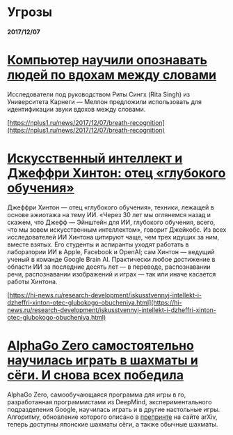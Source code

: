 # Угрозы

#### 2017/12/07

# [Компьютер научили опознавать людей по вдохам между словами](https://nplus1.ru/news/2017/12/07/breath-recognition)

Исследователи под руководством Риты Сингх \(Rita Singh\) из Университета Карнеги — Меллон предложили использовать для идентификации звуки вдохов между словами.

[https://nplus1.ru/news/2017/12/07/breath-recognition](https://nplus1.ru/news/2017/12/07/breath-recognition)

# [Искусственный интеллект и Джеффри Хинтон: отец «глубокого обучения»](https://hi-news.ru/research-development/iskusstvennyj-intellekt-i-dzheffri-xinton-otec-glubokogo-obucheniya.html)

Джеффри Хинтон — отец «глубокого обучения», техники, лежащей в основе ажиотажа на тему ИИ. «Через 30 лет мы оглянемся назад и скажем, что Джефф — Эйнштейн для ИИ, глубокого обучения, всего, что мы зовем искусственным интеллектом», говорит Джейкобс. Из всех исследователей ИИ Хинтона цитируют чаще, чем трех идущих за ним, вместе взятых. Его студенты и аспиранты уходят работать в лаборатории ИИ в Apple, Facebook и OpenAI; сам Хинтон — ведущий ученый в команде Google Brain AI. Практически любое достижение в области ИИ за последние десять лет — в переводе, распознавании речи, распознавании изображений и играх — так или иначе касается работы Хинтона.

[https://hi-news.ru/research-development/iskusstvennyj-intellekt-i-dzheffri-xinton-otec-glubokogo-obucheniya.html](https://hi-news.ru/research-development/iskusstvennyj-intellekt-i-dzheffri-xinton-otec-glubokogo-obucheniya.html)

# [AlphaGo Zero самостоятельно научилась играть в шахматы и сёги. И снова всех победила](https://nplus1.ru/news/2017/12/07/alpha-go-go)

AlphaGo Zero, самообучающаяся программа для игры в го, разработанная программистами из DeepMind, экспериментального подразделения Google, научилась играть и в другие настольные игры. Алгоритму, обновление которого описано в [препринте](https://arxiv.org/abs/1712.01815) на сайте arXiv, теперь доступны японские шахматы сёги, а также обычные шахматы.



